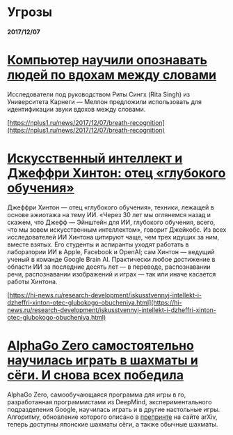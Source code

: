 # Угрозы

#### 2017/12/07

# [Компьютер научили опознавать людей по вдохам между словами](https://nplus1.ru/news/2017/12/07/breath-recognition)

Исследователи под руководством Риты Сингх \(Rita Singh\) из Университета Карнеги — Меллон предложили использовать для идентификации звуки вдохов между словами.

[https://nplus1.ru/news/2017/12/07/breath-recognition](https://nplus1.ru/news/2017/12/07/breath-recognition)

# [Искусственный интеллект и Джеффри Хинтон: отец «глубокого обучения»](https://hi-news.ru/research-development/iskusstvennyj-intellekt-i-dzheffri-xinton-otec-glubokogo-obucheniya.html)

Джеффри Хинтон — отец «глубокого обучения», техники, лежащей в основе ажиотажа на тему ИИ. «Через 30 лет мы оглянемся назад и скажем, что Джефф — Эйнштейн для ИИ, глубокого обучения, всего, что мы зовем искусственным интеллектом», говорит Джейкобс. Из всех исследователей ИИ Хинтона цитируют чаще, чем трех идущих за ним, вместе взятых. Его студенты и аспиранты уходят работать в лаборатории ИИ в Apple, Facebook и OpenAI; сам Хинтон — ведущий ученый в команде Google Brain AI. Практически любое достижение в области ИИ за последние десять лет — в переводе, распознавании речи, распознавании изображений и играх — так или иначе касается работы Хинтона.

[https://hi-news.ru/research-development/iskusstvennyj-intellekt-i-dzheffri-xinton-otec-glubokogo-obucheniya.html](https://hi-news.ru/research-development/iskusstvennyj-intellekt-i-dzheffri-xinton-otec-glubokogo-obucheniya.html)

# [AlphaGo Zero самостоятельно научилась играть в шахматы и сёги. И снова всех победила](https://nplus1.ru/news/2017/12/07/alpha-go-go)

AlphaGo Zero, самообучающаяся программа для игры в го, разработанная программистами из DeepMind, экспериментального подразделения Google, научилась играть и в другие настольные игры. Алгоритму, обновление которого описано в [препринте](https://arxiv.org/abs/1712.01815) на сайте arXiv, теперь доступны японские шахматы сёги, а также обычные шахматы.



